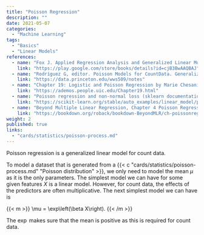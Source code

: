 ```yaml
---
title: "Poisson Regression"
description: ""
date: 2021-05-07
categories:
  - "Machine Learning"
tags:
  - "Basics"
  - "Linear Models"
references:
  - name: "Fox J. Applied Regression Analysis and Generalized Linear Models. SAGE Publications; 2015. Available: https://play.google.com/store/books/details?id=cjB3BwAAQBAJ"
    link: "https://play.google.com/store/books/details?id=cjB3BwAAQBAJ"
  - name: "Rodríguez G, editor. Poisson Models for CountData. Generalized Linear Models. Available: https://data.princeton.edu/wws509/notes"
    link: "https://data.princeton.edu/wws509/notes"
  - name: "Chapter 19: Logistic and Poisson Regression by Marie Chesaniuk"
    link: "https://ademos.people.uic.edu/Chapter19.html"
  - name: "Poisson regression and non-normal loss (sklearn documentation)"
    link: "https://scikit-learn.org/stable/auto_examples/linear_model/plot_poisson_regression_non_normal_loss.html"
  - name: "Beyond Multiple Linear Regression, Chapter 4 Poisson Regression"
    link: "https://bookdown.org/roback/bookdown-BeyondMLR/ch-poissonreg.html"
weight: 2
published: true
links:
  - "cards/statistics/poisson-process.md"
---
```


Poisson regression is a generalized linear model for count data.

To model a dataset that is generated from a {{< c "cards/statistics/poisson-process.md" "Poisson distribution" >}}, we only need to model the mean $\mu$ as it is the only parameters. The simplest model we can have for some given features $X$ is a linear model. However, for count data, the effects of the predictors are often multiplicative. The next simplest model we can have is

{{< m >}}
\mu = \exp\left(\beta X\right).
{{< /m >}}

The $\exp$ makes sure that the mean is positive as this is required for count data.
